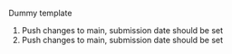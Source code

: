 Dummy template

1. Push changes to main, submission date should be set
1. Push changes to main, submission date should be set